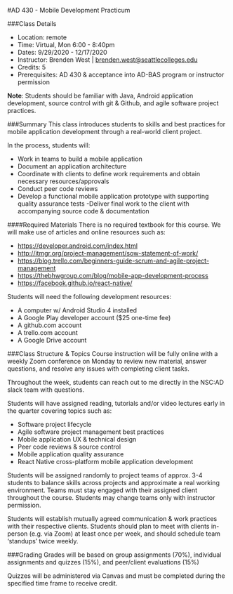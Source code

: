 #AD 430 - Mobile Development Practicum

###Class Details
- Location: remote
- Time: Virtual, Mon 6:00 - 8:40pm
- Dates: 9/29/2020 - 12/17/2020
- Instructor: Brenden West | brenden.west@seattlecolleges.edu
- Credits: 5
- Prerequisites: AD 430 & acceptance into AD-BAS program or instructor permission

**Note**: Students should be familiar with Java, Android application development, source control with git & Github, and agile software project practices.

###Summary
This class introduces students to skills and best practices for mobile application development through a real-world client project. 

In the process, students will:
- Work in teams to build a mobile application
- Document an application architecture
- Coordinate with clients to define work requirements and obtain necessary resources/approvals
- Conduct peer code reviews
- Develop a functional mobile application prototype with supporting quality assurance tests
-Deliver final work to the client with accompanying source code & documentation 
 
####Required Materials
There is no required textbook for this course. We will make use of articles and online resources such as:
- https://developer.android.com/index.html
- http://itmgr.org/project-management/sow-statement-of-work/
- https://blog.trello.com/beginners-guide-scrum-and-agile-project-management 
- https://thebhwgroup.com/blog/mobile-app-development-process 
- https://facebook.github.io/react-native/

Students will need the following development resources:
- A computer w/ Android Studio 4 installed
- A Google Play developer account ($25 one-time fee)
- A github.com account
- A trello.com account
- A Google Drive account

###Class Structure & Topics
Course instruction will be fully online with a weekly Zoom conference on Monday to review new material, answer questions, and resolve any issues with completing client tasks.

Throughout the week, students can reach out to me directly in the NSC:AD slack team with questions.

Students will have assigned reading, tutorials and/or video lectures early in the quarter covering topics such as:
- Software project lifecycle 
- Agile software project management best practices
- Mobile application UX & technical design
- Peer code reviews & source control
- Mobile application quality assurance
- React Native cross-platform mobile application development 

Students will be assigned randomly to project teams of approx. 3-4 students to balance skills across projects and approximate a real working environment. Teams must stay engaged with their assigned client throughout the course. Students may change teams only with instructor permission.

Students will establish mutually agreed communication & work practices with their respective clients. 
Students should plan to meet with clients in-person (e.g. via Zoom) at least once per week, and should schedule team ‘standups’ twice weekly.

###Grading
Grades will be based on group assignments (70%), individual assignments and quizzes (15%), and peer/client evaluations (15%)

Quizzes will be administered via Canvas and must be completed during the specified time frame to receive credit.
